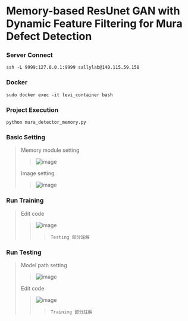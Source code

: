 # Memory-based ResUnet GAN with Dynamic Feature Filtering for Mura Defect Detection

### Server Connect
``ssh -L 9999:127.0.0.1:9999 sallylab@140.115.59.158``
### Docker
``sudo docker exec -it levi_container bash``
### Project Execution
``python mura_detector_memory.py``

### Basic Setting
>Memory module setting
>> ![image](https://user-images.githubusercontent.com/81354674/209820069-f93d6d55-86df-43bc-8499-387f9ce86e05.png)
>
>Image setting
>> ![image](https://user-images.githubusercontent.com/81354674/209825098-c0c61c5a-14dd-40c2-8c42-68783b530b9c.png)

### Run Training
>Edit code
>>![image](https://user-images.githubusercontent.com/81354674/209825663-75249693-b96e-4dbe-876f-e954e1b5b336.png)
>>>``Testing 部分註解``


### Run Testing

>Model path setting
>>![image](https://user-images.githubusercontent.com/81354674/209825914-f85d78f4-11db-4ddf-b616-1273aafeeae5.png)
>
>Edit code
>>![image](https://user-images.githubusercontent.com/81354674/209828095-46d5b6f5-0a39-4e8a-9d6e-d0ff8b8551cb.png)
>>>``Training 部分註解``
